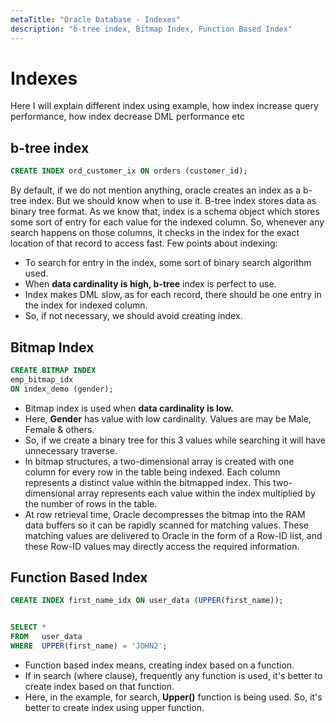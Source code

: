 ```yaml
---
metaTitle: "Oracle Database - Indexes"
description: "b-tree index, Bitmap Index, Function Based Index"
---
```


# Indexes


Here I will explain different index using example, how index increase query performance, how index decrease DML performance etc



## b-tree index


```sql
CREATE INDEX ord_customer_ix ON orders (customer_id);

```

By default, if we do not mention anything, oracle creates an index as a b-tree index. But we should know when to use it.
B-tree index stores data as binary tree format. As we know that, index is a schema object which stores some sort of entry for each value for the indexed column. So, whenever any search happens on those columns, it checks in the index for the exact location of that record to access fast. Few points about indexing:

- To search for entry in the index, some sort of binary search algorithm used.
- When **data cardinality is high, b-tree** index is perfect to use.
- Index makes DML slow, as for each record, there should be one entry in the index for indexed column.
- So, if not necessary, we should avoid creating index.



## Bitmap Index


```sql
CREATE BITMAP INDEX 
emp_bitmap_idx
ON index_demo (gender);

```


- Bitmap index is used when **data cardinality is low.**
- Here, **Gender** has value with low cardinality. Values are may be Male, Female & others.
- So, if we create a binary tree for this 3 values while searching it will have unnecessary traverse.
- In bitmap structures, a two-dimensional array is created with one column for every row in the table being indexed. Each column represents a distinct value within the bitmapped index. This two-dimensional array represents each value within the index multiplied by the number of rows in the table.
- At row retrieval time, Oracle decompresses the bitmap into the RAM data buffers so it can be rapidly scanned for matching values. These matching values are delivered to Oracle in the form of a Row-ID list, and these Row-ID values may directly access the required information.



## Function Based Index


```sql
CREATE INDEX first_name_idx ON user_data (UPPER(first_name));


SELECT *
FROM   user_data
WHERE  UPPER(first_name) = 'JOHN2';

```


- Function based index means, creating index based on a function.
- If in search (where clause), frequently any function is used, it's better to create index based on that function.
- Here, in the example, for search, **Upper()** function is being used. So, it's better to create index using upper function.


